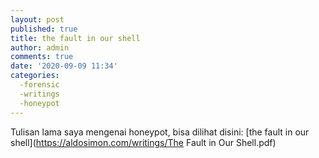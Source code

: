 ```yaml
---
layout: post
published: true
title: the fault in our shell
author: admin
comments: true
date: '2020-09-09 11:34'
categories:
  -forensic
  -writings
  -honeypot
---
```

Tulisan lama saya mengenai honeypot, bisa dilihat disini:
[the fault in our shell](https://aldosimon.com/writings/The Fault in Our Shell.pdf)
